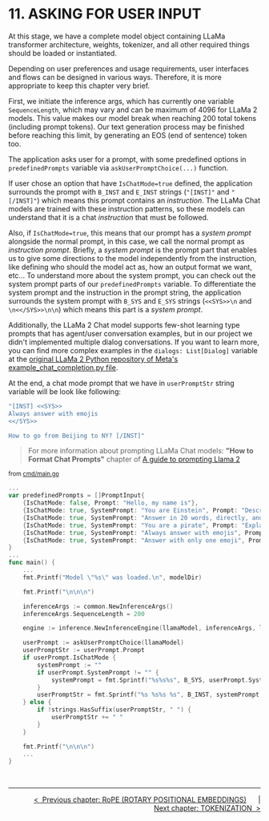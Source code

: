 # **11. ASKING FOR USER INPUT**

At this stage, we have a complete model object containing LLaMa transformer architecture, weights, tokenizer, and all other required things should be loaded or instantiated.

Depending on user preferences and usage requirements, user interfaces and flows can be designed in various ways. Therefore, it is more appropriate to keep this chapter very brief.

First, we initiate the inference args, which has currently one variable ```SequenceLength```, which may vary and can be maximum of 4096 for LLaMa 2 models. This value makes our model break when reaching 200 total tokens (including prompt tokens). Our text generation process may be finished before reaching this limit, by generating an EOS (end of sentence) token too.

The application asks user for a prompt, with some predefined options in ```predefinedPrompts``` variable via ```askUserPromptChoice(...)``` function.

If user chose an option that have ```IsChatMode=true``` defined, the application surrounds the prompt with ```B_INST``` and ```E_INST``` strings (```"[INST]"``` and ```"[/INST]"```) which means this prompt contains an *instruction*. The LLaMa Chat models are trained with these instruction patterns, so these models can understand that it is a chat *instruction* that must be followed.

Also, if ```IsChatMode=true```, this means that our prompt has a *system prompt* alongside the normal prompt, in this case, we call the normal prompt as *instruction prompt*. Briefly, a *system prompt* is the prompt part that enables us to give some directions to the model independently from the instruction, like defining who should the model act as, how an output format we want, etc... To understand more about the system prompt, you can check out the system prompt parts of our ```predefinedPrompts``` variable. To differentiate the system prompt and the instruction in the prompt string, the application surrounds the system prompt with ```B_SYS``` and ```E_SYS``` strings (```<<SYS>>\n``` and ```\n<</SYS>>\n\n```) which means this part is a *system prompt*.

Additionally, the LLaMa 2 Chat model supports few-shot learning type prompts that has agent/user conversation examples, but in our project we didn't implemented multiple dialog conversations. If you want to learn more, you can find more complex examples in the ```dialogs: List[Dialog]``` variable at the [original LLaMa 2 Python repository of Meta's example_chat_completion.py file](https://github.com/facebookresearch/llama/blob/main/example_chat_completion.py).

At the end, a chat mode prompt that we have in ```userPromptStr``` string variable will be look like following:

```sh
"[INST] <<SYS>>
Always answer with emojis
<</SYS>>

How to go from Beijing to NY? [/INST]"
```


>For more information about prompting LLaMa Chat models: **"How to Format Chat Prompts"** chapter of [A guide to prompting Llama 2](https://replicate.com/blog/how-to-prompt-llama)

<sup>from [cmd/main.go](../cmd/main.go)</sup>

```go
...
var predefinedPrompts = []PromptInput{
    {IsChatMode: false, Prompt: "Hello, my name is"},
    {IsChatMode: true, SystemPrompt: "You are Einstein", Prompt: "Describe your theory."},
    {IsChatMode: true, SystemPrompt: "Answer in 20 words, directly, and without an introduction", Prompt: "Can you explain what is Theory of relativity?"},
    {IsChatMode: true, SystemPrompt: "You are a pirate", Prompt: "Explain what is quantum computer in 20 words."},
    {IsChatMode: true, SystemPrompt: "Always answer with emojis", Prompt: "How to go from Beijing to NY?"},
    {IsChatMode: true, SystemPrompt: "Answer with only one emoji", Prompt: "What is the flag of Turkey?"},
}
...
func main() {
    ...
    fmt.Printf("Model \"%s\" was loaded.\n", modelDir)

    fmt.Printf("\n\n\n")

    inferenceArgs := common.NewInferenceArgs()
    inferenceArgs.SequenceLength = 200

    engine := inference.NewInferenceEngine(llamaModel, inferenceArgs, logFn)

    userPrompt := askUserPromptChoice(llamaModel)
    userPromptStr := userPrompt.Prompt
    if userPrompt.IsChatMode {
        systemPrompt := ""
        if userPrompt.SystemPrompt != "" {
            systemPrompt = fmt.Sprintf("%s%s%s", B_SYS, userPrompt.SystemPrompt, E_SYS)
        }
        userPromptStr = fmt.Sprintf("%s %s%s %s", B_INST, systemPrompt, userPrompt.Prompt, E_INST)
    } else {
        if !strings.HasSuffix(userPromptStr, " ") {
            userPromptStr += " "
        }
    }

    fmt.Printf("\n\n\n")
    ...
}
```

<br>

---

<div align="right">

[&lt;&nbsp;&nbsp;Previous chapter: RoPE \(ROTARY POSITIONAL EMBEDDINGS\)](./10-ROPE-ROTARY-POSITIONAL-EMBEDDINGS.md)&nbsp;&nbsp;&nbsp;&nbsp;&nbsp;&nbsp;|&nbsp;&nbsp;&nbsp;&nbsp;&nbsp;&nbsp;[Next chapter: TOKENIZATION&nbsp;&nbsp;&gt;](./12-TOKENIZATION.md)

</div>
